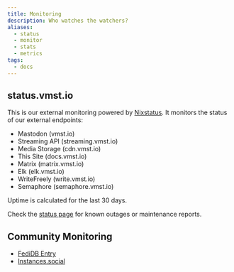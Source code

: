 ```yaml
---
title: Monitoring
description: Who watches the watchers?
aliases:
  - status
  - monitor
  - stats
  - metrics
tags:
  - docs
---
```


## status.vmst.io

This is our external monitoring powered by [Nixstatus](https://nixstats.com).
It monitors the status of our external endpoints:

- Mastodon (vmst.io)
- Streaming API (streaming.vmst.io)
- Media Storage (cdn.vmst.io)
- This Site (docs.vmst.io)
- Matrix (matrix.vmst.io)
- Elk (elk.vmst.io)
- WriteFreely (write.vmst.io)
- Semaphore (semaphore.vmst.io)

Uptime is calculated for the last 30 days.

Check the [status page](https://status.vmst.io/) for known outages or maintenance reports.

## Community Monitoring

- [FediDB Entry](https://fedidb.org/network/instance?domain=vmst.io)
- [Instances.social](https://instances.social/vmst.io)
